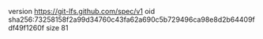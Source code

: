 version https://git-lfs.github.com/spec/v1
oid sha256:73258158f2a99d34760c43fa62a690c5b729496ca98e8d2b64409fdf49f1260f
size 81
